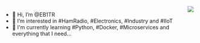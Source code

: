 
<img align="right" src="https://github-readme-stats.vercel.app/api?username=anuraghazra&show_icons=true&theme=calm">

- 👋 Hi, I’m @EB1TR
- 👀 I’m interested in #HamRadio, #Electronics, #Industry and #IIoT
- 🌱 I'm currently learning #Python, #Docker, #Microservices and everything that I need...

<!---
EB1TR/EB1TR is a ✨ special ✨ repository because its `README.md` (this file) appears on your GitHub profile.
You can click the Preview link to take a look at your changes.
--->
